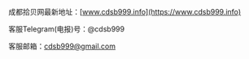 成都拾贝网最新地址：[www.cdsb999.info](https://www.cdsb999.info)

客服Telegram(电报)号：@cdsb999

客服邮箱：cdsb999@gmail.com
